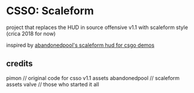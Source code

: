 # CSSO: Scaleform

project that replaces the HUD in source offensive v1.1 with scaleform style (crica 2018 for now)

inspired by [abandonedpool's scaleform hud for csgo demos](https://github.com/abandonedpools/scaleform)


## credits
pimon // original code for csso v1.1 assets 
abandonedpool // scaleform assets
valve // those who started it all